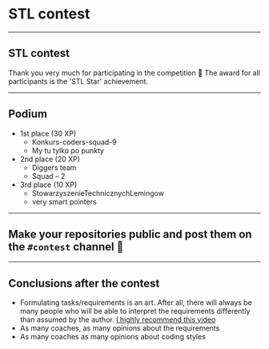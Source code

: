 <!-- .slide: data-background="#111111" -->

# STL contest

___

## STL contest

Thank you very much for participating in the competition 🙂 The award for all participants is the 'STL Star' achievement.

___

## Podium

* <!-- .element: class="fragment fade-in" --> 1st place (30 XP)
  * <!-- .element: class="fragment fade-in" --> Konkurs-coders-squad-9
  * <!-- .element: class="fragment fade-in" --> My tu tylko po punkty
* <!-- .element: class="fragment fade-in" --> 2nd place (20 XP)
  * <!-- .element: class="fragment fade-in" --> Diggers team
  * <!-- .element: class="fragment fade-in" --> Squad – 2
* <!-- .element: class="fragment fade-in" --> 3rd place (10 XP)
  * <!-- .element: class="fragment fade-in" --> StowarzyszenieTechnicznychLemingow
  * <!-- .element: class="fragment fade-in" --> very smart pointers

___

## Make your repositories public and post them on the `#contest` channel 🙂

___

## Conclusions after the contest

* <!-- .element: class="fragment fade-in" --> Formulating tasks/requirements is an art. After all, there will always be many people who will be able to interpret the requirements differently than assumed by the author. <a href="https://www.youtube.com/watch?v=Ct-lOOUqmyY">I highly recommend this video</a>
* <!-- .element: class="fragment fade-in" --> As many coaches, as many opinions about the requirements
* <!-- .element: class="fragment fade-in" --> As many coaches as many opinions about coding styles
